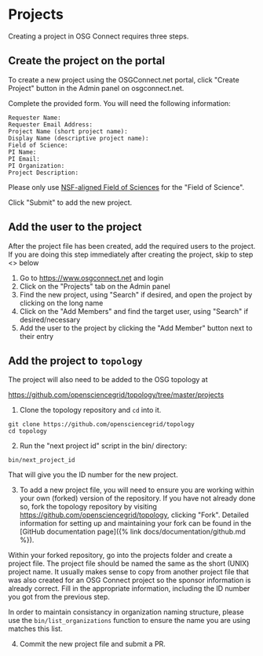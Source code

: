 # Projects

Creating a project in OSG Connect requires three steps.

## Create the project on the portal

To create a new project using the OSGConnect.net portal, click "Create Project" button in the 
Admin panel on osgconnect.net.

Complete the provided form. You will need the following information:

```
Requester Name: 
Requester Email Address: 
Project Name (short project name): 
Display Name (descriptive project name): 
Field of Science:
PI Name: 
PI Email:
PI Organization:
Project Description:
```

Please only use [NSF-aligned Field of Sciences](https://osp.unm.edu/pi-resources/nsf-research-classifications.html) 
for the "Field of Science". 

Click "Submit" to add the new project.

## Add the user to the project

After the project file has been created, add the required users to the project. 
If you are doing this step immediately after creating the project, skip to step <<number>> below

1. Go to https://www.osgconnect.net and login
2. Click on the "Projects" tab on the Admin panel
3. Find the new project, using "Search" if desired, and open the project by clicking on the long name
4. Click on the "Add Members" and find the target user, using "Search" if desired/necessary
5. Add the user to the project by clicking the "Add Member" button next to their entry


## Add the project to `topology`

The project will also need to be added to the OSG topology at 

https://github.com/opensciencegrid/topology/tree/master/projects

1. Clone the topology repository and `cd` into it.
```
git clone https://github.com/opensciencegrid/topology
cd topology
```

2. Run the "next project id" script in the bin/ directory:
```
bin/next_project_id
```
That will give you the ID number for the new project.  

3. To add a new project file, you will need to ensure you are working
within your own (forked) version of the repository. If you have not already
done so, fork the topology repository by visiting https://github.com/opensciencegrid/topology, 
clicking "Fork". Detailed information for setting up and maintaining your fork can be found
in the [GitHub documentation page]({% link docs/documentation/github.md %}).

Within your forked repository, go into the projects folder and create a project file. 
The project file should be named the same as the short (UNIX) project name. 
It usually makes sense to copy from another project 
file that was also created for an OSG Connect project so the 
sponsor information is already correct.  Fill in the appropriate information, including the ID number 
you got from the previous step.

In order to maintain consistancy in organization naming structure, please use the `bin/list_organizations` 
function to ensure the name you are using matches this list.

4. Commit the new project file and submit a PR. 
